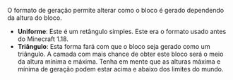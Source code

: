 O formato de geração permite alterar como o bloco é gerado dependendo da altura do bloco.

* **Uniforme**: Este é um retângulo simples. Este era o formato usado antes do Minecraft 1.18.
* **Triângulo**: Esta forma fará com que o bloco seja gerado como um triângulo. A camada com mais chance de obter este bloco será o meio da altura mínima e máxima. Tenha em mente que as alturas máxima e mínima de geração podem estar acima e abaixo dos limites do mundo.